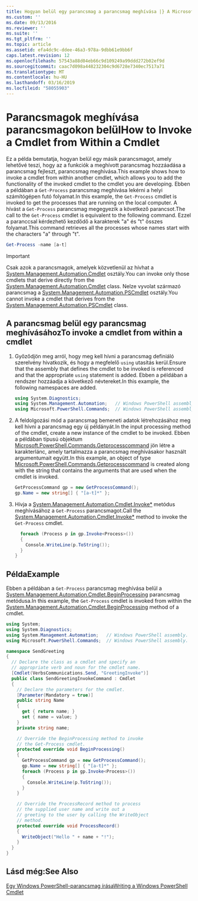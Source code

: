 ```yaml
---
title: Hogyan belül egy parancsmag a parancsmag meghívása |} A Microsoft Docs
ms.custom: ''
ms.date: 09/13/2016
ms.reviewer: ''
ms.suite: ''
ms.tgt_pltfrm: ''
ms.topic: article
ms.assetid: efa4dc9c-ddee-46a3-978a-9dbb61e9bb6f
caps.latest.revision: 12
ms.openlocfilehash: 57543a88d04eb66c9d109249a99ddd272b02ef9d
ms.sourcegitcommit: caac7d098a448232304c9d6728e7340ec7517a71
ms.translationtype: MT
ms.contentlocale: hu-HU
ms.lasthandoff: 03/16/2019
ms.locfileid: "58055903"
---
```

# <a name="how-to-invoke-a-cmdlet-from-within-a-cmdlet"></a><span data-ttu-id="2c4c8-102">Parancsmagok meghívása parancsmagokon belül</span><span class="sxs-lookup"><span data-stu-id="2c4c8-102">How to Invoke a Cmdlet from Within a Cmdlet</span></span>

<span data-ttu-id="2c4c8-103">Ez a példa bemutatja, hogyan belül egy másik parancsmagot, amely lehetővé teszi, hogy az a funkciók a meghívott parancsmag hozzáadása a parancsmag fejleszt, parancsmag meghívása.</span><span class="sxs-lookup"><span data-stu-id="2c4c8-103">This example shows how to invoke a cmdlet from within another cmdlet, which allows you to add the functionality of the invoked cmdlet to the cmdlet you are developing.</span></span> <span data-ttu-id="2c4c8-104">Ebben a példában a `Get-Process` parancsmag meghívása lekérni a helyi számítógépen futó folyamat.</span><span class="sxs-lookup"><span data-stu-id="2c4c8-104">In this example, the `Get-Process` cmdlet is invoked to get the processes that are running on the local computer.</span></span> <span data-ttu-id="2c4c8-105">A hívást a `Get-Process` parancsmag megegyezik a következő parancsot.</span><span class="sxs-lookup"><span data-stu-id="2c4c8-105">The call to the `Get-Process` cmdlet is equivalent to the following command.</span></span> <span data-ttu-id="2c4c8-106">Ezzel a paranccsal kérdezhető kezdődő a karakterek "a" és "t" összes folyamat.</span><span class="sxs-lookup"><span data-stu-id="2c4c8-106">This command retrieves all the processes whose names start with the characters "a" through "t".</span></span>

```powershell
Get-Process -name [a-t]
```

> [!IMPORTANT]
> <span data-ttu-id="2c4c8-107">Csak azok a parancsmagok, amelyek közvetlenül az hívhat a [System.Management.Automation.Cmdlet](/dotnet/api/System.Management.Automation.Cmdlet) osztály.</span><span class="sxs-lookup"><span data-stu-id="2c4c8-107">You can invoke only those cmdlets that derive directly from the [System.Management.Automation.Cmdlet](/dotnet/api/System.Management.Automation.Cmdlet) class.</span></span> <span data-ttu-id="2c4c8-108">Nelze vyvolat származó parancsmag a [System.Management.Automation.PSCmdlet](/dotnet/api/System.Management.Automation.PSCmdlet) osztály.</span><span class="sxs-lookup"><span data-stu-id="2c4c8-108">You cannot invoke a cmdlet that derives from the [System.Management.Automation.PSCmdlet](/dotnet/api/System.Management.Automation.PSCmdlet) class.</span></span>

## <a name="to-invoke-a-cmdlet-from-within-a-cmdlet"></a><span data-ttu-id="2c4c8-109">A parancsmag belül egy parancsmag meghívásához</span><span class="sxs-lookup"><span data-stu-id="2c4c8-109">To invoke a cmdlet from within a cmdlet</span></span>

1. <span data-ttu-id="2c4c8-110">Győződjön meg arról, hogy meg kell hívni a parancsmag definiáló szerelvény hivatkozik, és hogy a megfelelő `using` utasítás kerül.</span><span class="sxs-lookup"><span data-stu-id="2c4c8-110">Ensure that the assembly that defines the cmdlet to be invoked is referenced and that the appropriate `using` statement is added.</span></span> <span data-ttu-id="2c4c8-111">Ebben a példában a rendszer hozzáadja a következő névtereket.</span><span class="sxs-lookup"><span data-stu-id="2c4c8-111">In this example, the following namespaces are added.</span></span>

    ```csharp
    using System.Diagnostics;
    using System.Management.Automation;   // Windows PowerShell assembly.
    using Microsoft.PowerShell.Commands;  // Windows PowerShell assembly.
    ```

2. <span data-ttu-id="2c4c8-112">A feldolgozási mód a parancsmag bemeneti adatok létrehozásához meg kell hívni a parancsmag egy új példányát.</span><span class="sxs-lookup"><span data-stu-id="2c4c8-112">In the input processing method of the cmdlet, create a new instance of the cmdlet to be invoked.</span></span> <span data-ttu-id="2c4c8-113">Ebben a példában típusú objektum [Microsoft.PowerShell.Commands.Getprocesscommand](/dotnet/api/Microsoft.PowerShell.Commands.GetProcessCommand) jön létre a karakterlánc, amely tartalmazza a parancsmag meghívásakor használt argumentumait együtt.</span><span class="sxs-lookup"><span data-stu-id="2c4c8-113">In this example, an object of type [Microsoft.PowerShell.Commands.Getprocesscommand](/dotnet/api/Microsoft.PowerShell.Commands.GetProcessCommand) is created along with the string that contains the arguments that are used when the cmdlet is invoked.</span></span>

    ```csharp
    GetProcessCommand gp = new GetProcessCommand();
    gp.Name = new string[] { "[a-t]*" };
    ```

3. <span data-ttu-id="2c4c8-114">Hívja a [System.Management.Automation.Cmdlet.Invoke\*](/dotnet/api/System.Management.Automation.Cmdlet.Invoke) metódus meghívásához a `Get-Process` parancsmagot.</span><span class="sxs-lookup"><span data-stu-id="2c4c8-114">Call the [System.Management.Automation.Cmdlet.Invoke\*](/dotnet/api/System.Management.Automation.Cmdlet.Invoke) method to invoke the `Get-Process` cmdlet.</span></span>

    ```csharp
      foreach (Process p in gp.Invoke<Process>())
      {
        Console.WriteLine(p.ToString());
      }
    }
    ```

## <a name="example"></a><span data-ttu-id="2c4c8-115">Példa</span><span class="sxs-lookup"><span data-stu-id="2c4c8-115">Example</span></span>

<span data-ttu-id="2c4c8-116">Ebben a példában a `Get-Process` parancsmag meghívása belül a [System.Management.Automation.Cmdlet.BeginProcessing](/dotnet/api/System.Management.Automation.Cmdlet.BeginProcessing) parancsmag metódusa.</span><span class="sxs-lookup"><span data-stu-id="2c4c8-116">In this example, the `Get-Process` cmdlet is invoked from within the [System.Management.Automation.Cmdlet.BeginProcessing](/dotnet/api/System.Management.Automation.Cmdlet.BeginProcessing) method of a cmdlet.</span></span>

```csharp
using System;
using System.Diagnostics;
using System.Management.Automation;   // Windows PowerShell assembly.
using Microsoft.PowerShell.Commands;  // Windows PowerShell assembly.

namespace SendGreeting
{
  // Declare the class as a cmdlet and specify an
  // appropriate verb and noun for the cmdlet name.
  [Cmdlet(VerbsCommunications.Send, "GreetingInvoke")]
  public class SendGreetingInvokeCommand : Cmdlet
  {
    // Declare the parameters for the cmdlet.
    [Parameter(Mandatory = true)]
    public string Name
    {
      get { return name; }
      set { name = value; }
    }
    private string name;

    // Override the BeginProcessing method to invoke
    // the Get-Process cmdlet.
    protected override void BeginProcessing()
    {
      GetProcessCommand gp = new GetProcessCommand();
      gp.Name = new string[] { "[a-t]*" };
      foreach (Process p in gp.Invoke<Process>())
      {
        Console.WriteLine(p.ToString());
      }
    }

    // Override the ProcessRecord method to process
    // the supplied user name and write out a
    // greeting to the user by calling the WriteObject
    // method.
    protected override void ProcessRecord()
    {
      WriteObject("Hello " + name + "!");
    }
  }
}
```

## <a name="see-also"></a><span data-ttu-id="2c4c8-117">Lásd még:</span><span class="sxs-lookup"><span data-stu-id="2c4c8-117">See Also</span></span>

[<span data-ttu-id="2c4c8-118">Egy Windows PowerShell-parancsmag írása</span><span class="sxs-lookup"><span data-stu-id="2c4c8-118">Writing a Windows PowerShell Cmdlet</span></span>](./writing-a-windows-powershell-cmdlet.md)
